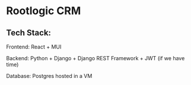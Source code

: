# Rootlogic CRM

## Tech Stack:
Frontend: React + MUI

Backend: Python + Django + Django REST Framework + JWT (if we have time)

Database: Postgres hosted in a VM
